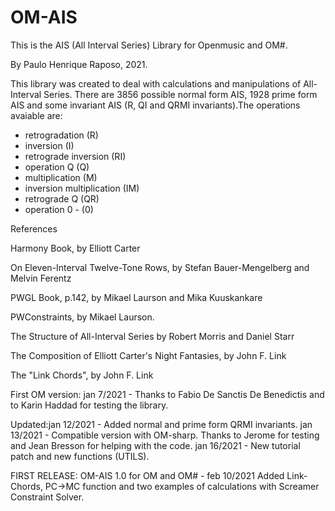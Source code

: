 # OM-AIS

This is the AIS (All Interval Series) Library for Openmusic and OM#.

By Paulo Henrique Raposo, 2021.

This library was created to deal with calculations and manipulations of All-Interval Series.
There are 3856 possible normal form AIS, 1928 prime form AIS and some invariant AIS 
(R, QI and QRMI invariants).The operations avaiable are:
 -  retrogradation (R)
 - inversion (I)
 - retrograde inversion (RI) 
 - operation Q (Q)
 - multiplication (M)
 - inversion multiplication (IM)
 - retrograde Q (QR)
 - operation 0 - (0)

References 

Harmony Book, by Elliott Carter

On Eleven-Interval Twelve-Tone Rows, by Stefan Bauer-Mengelberg and Melvin Ferentz

PWGL Book, p.142, by Mikael Laurson and Mika Kuuskankare 

PWConstraints, by Mikael Laurson.

The Structure of All-Interval Series by Robert Morris and Daniel Starr
 
The Composition of Elliott Carter's Night Fantasies, by John F. Link

The "Link Chords", by John F. Link

First OM version: jan 7/2021 - Thanks to Fabio De Sanctis De Benedictis and to Karin Haddad for testing the library.

Updated:jan 12/2021 - Added normal and prime form QRMI invariants.
        jan 13/2021 - Compatible version with OM-sharp. Thanks to Jerome for testing and Jean Bresson for helping with the code.
		jan 16/2021 - New tutorial patch and new functions (UTILS).

 FIRST RELEASE: OM-AIS 1.0 for OM and OM# - feb 10/2021
 Added Link-Chords, PC->MC function and two examples of calculations with Screamer Constraint Solver.

